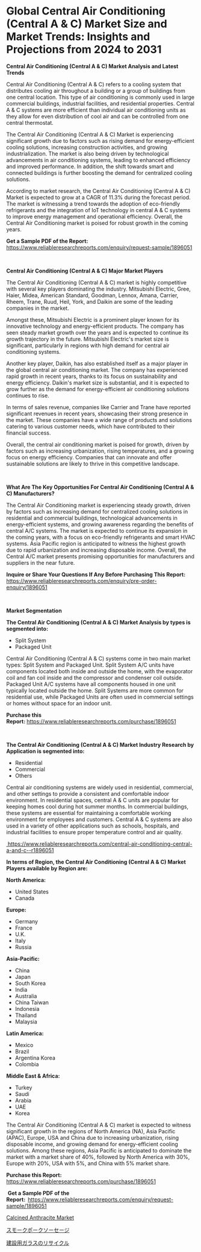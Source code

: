 <p><h1>Global Central Air Conditioning (Central A & C) Market Size and Market Trends: Insights and Projections from 2024 to 2031</h1></p><p><strong>Central Air Conditioning (Central A & C) Market Analysis and Latest Trends</strong></p>
<p><p>Central Air Conditioning (Central A & C) refers to a cooling system that distributes cooling air throughout a building or a group of buildings from one central location. This type of air conditioning is commonly used in large commercial buildings, industrial facilities, and residential properties. Central A & C systems are more efficient than individual air conditioning units as they allow for even distribution of cool air and can be controlled from one central thermostat.</p><p>The Central Air Conditioning (Central A & C) Market is experiencing significant growth due to factors such as rising demand for energy-efficient cooling solutions, increasing construction activities, and growing industrialization. The market is also being driven by technological advancements in air conditioning systems, leading to enhanced efficiency and improved performance. In addition, the shift towards smart and connected buildings is further boosting the demand for centralized cooling solutions.</p><p>According to market research, the Central Air Conditioning (Central A & C) Market is expected to grow at a CAGR of 11.3% during the forecast period. The market is witnessing a trend towards the adoption of eco-friendly refrigerants and the integration of IoT technology in central A & C systems to improve energy management and operational efficiency. Overall, the Central Air Conditioning market is poised for robust growth in the coming years.</p></p>
<p><strong>Get a Sample PDF of the Report:&nbsp;</strong> <a href="https://www.reliableresearchreports.com/enquiry/request-sample/1896051">https://www.reliableresearchreports.com/enquiry/request-sample/1896051</a></p>
<p>&nbsp;</p>
<p><strong>Central Air Conditioning (Central A & C) Major Market Players</strong></p>
<p><p>The Central Air Conditioning (Central A & C) market is highly competitive with several key players dominating the industry. Mitsubishi Electric, Gree, Haier, Midea, American Standard, Goodman, Lennox, Amana, Carrier, Rheem, Trane, Ruud, Heil, York, and Daikin are some of the leading companies in the market.</p><p>Amongst these, Mitsubishi Electric is a prominent player known for its innovative technology and energy-efficient products. The company has seen steady market growth over the years and is expected to continue its growth trajectory in the future. Mitsubishi Electric's market size is significant, particularly in regions with high demand for central air conditioning systems.</p><p>Another key player, Daikin, has also established itself as a major player in the global central air conditioning market. The company has experienced rapid growth in recent years, thanks to its focus on sustainability and energy efficiency. Daikin's market size is substantial, and it is expected to grow further as the demand for energy-efficient air conditioning solutions continues to rise.</p><p>In terms of sales revenue, companies like Carrier and Trane have reported significant revenues in recent years, showcasing their strong presence in the market. These companies have a wide range of products and solutions catering to various customer needs, which have contributed to their financial success.</p><p>Overall, the central air conditioning market is poised for growth, driven by factors such as increasing urbanization, rising temperatures, and a growing focus on energy efficiency. Companies that can innovate and offer sustainable solutions are likely to thrive in this competitive landscape.</p></p>
<p>&nbsp;</p>
<p><strong>What Are The Key Opportunities For Central Air Conditioning (Central A & C) Manufacturers?</strong></p>
<p><p>The Central Air Conditioning market is experiencing steady growth, driven by factors such as increasing demand for centralized cooling solutions in residential and commercial buildings, technological advancements in energy-efficient systems, and growing awareness regarding the benefits of central A/C systems. The market is expected to continue its expansion in the coming years, with a focus on eco-friendly refrigerants and smart HVAC systems. Asia Pacific region is anticipated to witness the highest growth due to rapid urbanization and increasing disposable income. Overall, the Central A/C market presents promising opportunities for manufacturers and suppliers in the near future.</p></p>
<p><strong>Inquire or Share Your Questions If Any Before Purchasing This Report:</strong> <a href="https://www.reliableresearchreports.com/enquiry/pre-order-enquiry/1896051">https://www.reliableresearchreports.com/enquiry/pre-order-enquiry/1896051</a></p>
<p>&nbsp;</p>
<p><strong>Market Segmentation</strong></p>
<p><strong>The Central Air Conditioning (Central A & C) Market Analysis by types is segmented into:</strong></p>
<p><ul><li>Split System</li><li>Packaged Unit</li></ul></p>
<p><p>Central Air Conditioning (Central A & C) systems come in two main market types: Split System and Packaged Unit. Split System A/C units have components located both inside and outside the home, with the evaporator coil and fan coil inside and the compressor and condenser coil outside. Packaged Unit A/C systems have all components housed in one unit typically located outside the home. Split Systems are more common for residential use, while Packaged Units are often used in commercial settings or homes without space for an indoor unit.</p></p>
<p><strong>Purchase this Report:&nbsp;</strong><a href="https://www.reliableresearchreports.com/purchase/1896051">https://www.reliableresearchreports.com/purchase/1896051</a></p>
<p>&nbsp;</p>
<p><strong>The Central Air Conditioning (Central A & C) Market Industry Research by Application is segmented into:</strong></p>
<p><ul><li>Residential</li><li>Commercial</li><li>Others</li></ul></p>
<p><p>Central air conditioning systems are widely used in residential, commercial, and other settings to provide a consistent and comfortable indoor environment. In residential spaces, central A & C units are popular for keeping homes cool during hot summer months. In commercial buildings, these systems are essential for maintaining a comfortable working environment for employees and customers. Central A & C systems are also used in a variety of other applications such as schools, hospitals, and industrial facilities to ensure proper temperature control and air quality.</p></p>
<p><a href="https://www.reliableresearchreports.com/central-air-conditioning-central-a-and-c--r1896051">&nbsp;https://www.reliableresearchreports.com/central-air-conditioning-central-a-and-c--r1896051</a></p>
<p><strong>In terms of Region, the Central Air Conditioning (Central A & C) Market Players available by Region are:</strong></p>
<p>
    <p> <strong> North America: </strong>
        <ul>
            <li>United States</li>
            <li>Canada</li>
        </ul>
        </p> 
    <p> <strong> Europe: </strong>
        <ul>
            <li>Germany</li>
            <li>France</li>
            <li>U.K.</li>
            <li>Italy</li>
            <li>Russia</li>
        </ul>
        </p> 
    <p> <strong> Asia-Pacific: </strong>
        <ul>
            <li>China</li>
            <li>Japan</li>
            <li>South Korea</li>
            <li>India</li>
            <li>Australia</li>
            <li>China Taiwan</li>
            <li>Indonesia</li>
            <li>Thailand</li>
            <li>Malaysia</li>
        </ul>
        </p> 
    <p> <strong> Latin America: </strong>
        <ul>
            <li>Mexico</li>
            <li>Brazil</li>
            <li>Argentina Korea</li>
            <li>Colombia</li>
        </ul>
        </p> 
    <p> <strong> Middle East & Africa: </strong>
        <ul>
            <li>Turkey</li>
            <li>Saudi</li>
            <li>Arabia</li>
            <li>UAE</li>
            <li>Korea</li>
        </ul>
    </p>
    </p>
<p><p>The Central Air Conditioning (Central A & C) market is expected to witness significant growth in the regions of North America (NA), Asia Pacific (APAC), Europe, USA and China due to increasing urbanization, rising disposable income, and growing demand for energy-efficient cooling solutions. Among these regions, Asia Pacific is anticipated to dominate the market with a market share of 40%, followed by North America with 30%, Europe with 20%, USA with 5%, and China with 5% market share.</p></p>
<p><strong>Purchase this Report: </strong><a href="https://www.reliableresearchreports.com/purchase/1896051">https://www.reliableresearchreports.com/purchase/1896051</a></p>
<p>&nbsp;<strong>Get a Sample PDF of the Report:&nbsp;&nbsp;</strong><a href="https://www.reliableresearchreports.com/enquiry/request-sample/1896051">https://www.reliableresearchreports.com/enquiry/request-sample/1896051</a></p>
<p><strong></strong></p>
<p><p><a href="https://issuu.com/reportprime-2/docs/calcined-anthracite-market-size-2030.pptx">Calcined Anthracite Market</a></p><p><a href="https://github.com/decker5351/Market-Research-Report-List-1/blob/main/807762044549.md">スモークポークソーセージ</a></p><p><a href="https://github.com/KaydenJohns1964/Market-Research-Report-List-1/blob/main/682283644548.md">建設用ガラスのリサイクル</a></p></p>